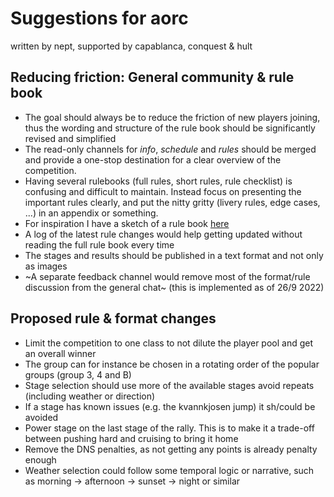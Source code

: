 # Suggestions for aorc

written by nept, supported by capablanca, conquest & hult

## Reducing friction: General community & rule book
* The goal should always be to reduce the friction of new players joining, thus the wording and structure of the rule book should be significantly revised and simplified
* The read-only channels for _info_, _schedule_ and _rules_ should be merged and provide a one-stop destination for a clear overview of the competition.
* Having several rulebooks (full rules, short rules, rule checklist) is confusing and difficult to maintain. Instead focus on presenting the important rules clearly, and put the nitty gritty (livery rules, edge cases, ...) in an appendix or something.
* For inspiration I have a sketch of a rule book [here](https://github.com/xlsrln/aorcs/blob/main/rules.md)
* A log of the latest rule changes would help getting updated without reading the full rule book every time
* The stages and results should be published in a text format and not only as images
* ~A separate feedback channel would remove most of the format/rule discussion from the general chat~ (this is implemented as of 26/9 2022)

## Proposed rule & format changes

* Limit the competition to one class to not dilute the player pool and get an overall winner
* The group can for instance be chosen in a rotating order of the popular groups (group 3, 4 and B) 
* Stage selection should use more of the available stages avoid repeats (including weather or direction)
* If a stage has known issues (e.g. the kvannkjosen jump) it sh/could be avoided
* Power stage on the last stage of the rally. This is to make it a trade-off between pushing hard and cruising to bring it home
* Remove the DNS penalties, as not getting any points is already penalty enough
* Weather selection could follow some temporal logic or narrative, such as morning -> afternoon -> sunset -> night or similar
